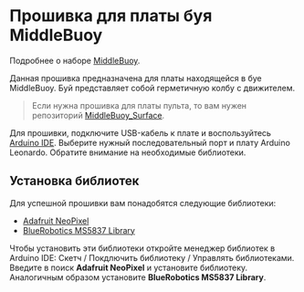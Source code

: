  
# Прошивка для платы буя MiddleBuoy

Подробнее о наборе [MiddleBuoy](https://wiki.murproject.com/ru/MiddleBuoy/buoy-instruction).

Данная прошивка предназначена для платы находящейся в буе MiddleBuoy. Буй представляет собой герметичную колбу с движителем.

> Если нужна прошивка для платы пульта, то вам нужен репозиторий [MiddleBuoy_Surface](https://github.com/murproject/MiddleBuoy_Surface).

Для прошивки, подключите USB-кабель к плате и воспользуйтесь [Arduino IDE](https://www.arduino.cc/en/Main/Software). Выберите нужный последовательный порт и плату Arduino Leonardo. Обратите внимание на необходимые библиотеки.

## Установка библиотек
Для успешной прошивки вам понадобятся следующие библиотеки:
- [Adafruit NeoPixel](https://github.com/adafruit/Adafruit_NeoPixel)
- [BlueRobotics MS5837 Library](https://github.com/bluerobotics/BlueRobotics_MS5837_Library)

Чтобы установить эти библиотеки откройте менеджер библиотек в Arduino IDE: Скетч / Покдлючить библиотеку / Управлять библиотеками. Введите в поиск **Adafruit NeoPixel** и установите библиотеку. Аналогичным образом установите **BlueRobotics MS5837 Library**.
